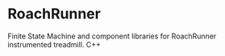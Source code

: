 # RoachRunner
Finite State Machine and component libraries for RoachRunner instrumented treadmill. C++
